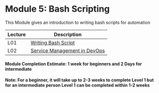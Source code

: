 # Module 5: Bash Scripting
This Module gives an introduction to writing bash scripts for automation 

| Lecture |   Description  |
|---------|----------------|
|  L01    | [Writing Bash Script](L01-Bashscripts.md)  |
|  L02    | [Service Management in DevOps](L02-ServiceManagment.md)  |

#### Module Completion Estimate: 1 week for beginners and 2 Days for intermediate  

#### Note: For a beginner, it will take up to 2-3 weeks to complete Level 1 but for an intermediate person Level 1 can be completed within 1-2 weeks  
